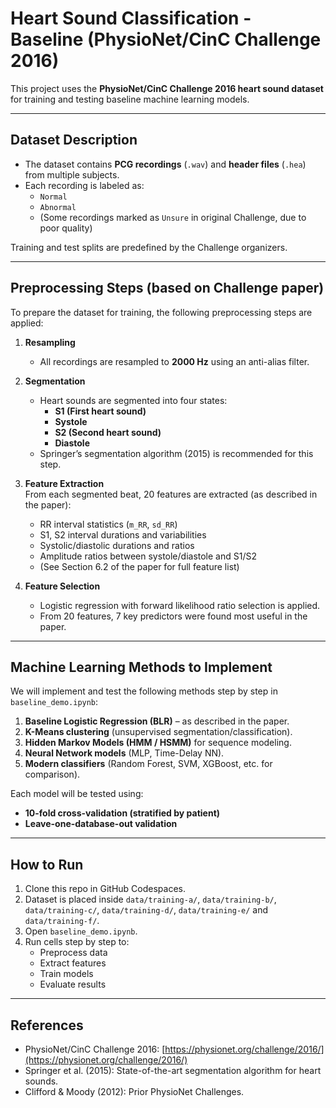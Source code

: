 # Heart Sound Classification - Baseline (PhysioNet/CinC Challenge 2016)

This project uses the **PhysioNet/CinC Challenge 2016 heart sound dataset** for training and testing baseline machine learning models.

---

## Dataset Description
- The dataset contains **PCG recordings** (`.wav`) and **header files** (`.hea`) from multiple subjects.
- Each recording is labeled as:
  - `Normal`
  - `Abnormal`
  - (Some recordings marked as `Unsure` in original Challenge, due to poor quality)

Training and test splits are predefined by the Challenge organizers.

---

## Preprocessing Steps (based on Challenge paper)
To prepare the dataset for training, the following preprocessing steps are applied:

1. **Resampling**  
   - All recordings are resampled to **2000 Hz** using an anti-alias filter.

2. **Segmentation**  
   - Heart sounds are segmented into four states:  
     - **S1 (First heart sound)**  
     - **Systole**  
     - **S2 (Second heart sound)**  
     - **Diastole**  
   - Springer’s segmentation algorithm (2015) is recommended for this step.

3. **Feature Extraction**  
   From each segmented beat, 20 features are extracted (as described in the paper):  
   - RR interval statistics (`m_RR`, `sd_RR`)  
   - S1, S2 interval durations and variabilities  
   - Systolic/diastolic durations and ratios  
   - Amplitude ratios between systole/diastole and S1/S2  
   - (See Section 6.2 of the paper for full feature list)

4. **Feature Selection**  
   - Logistic regression with forward likelihood ratio selection is applied.  
   - From 20 features, 7 key predictors were found most useful in the paper.  

---

## Machine Learning Methods to Implement
We will implement and test the following methods step by step in `baseline_demo.ipynb`:

1. **Baseline Logistic Regression (BLR)** – as described in the paper.  
2. **K-Means clustering** (unsupervised segmentation/classification).  
3. **Hidden Markov Models (HMM / HSMM)** for sequence modeling.  
4. **Neural Network models** (MLP, Time-Delay NN).  
5. **Modern classifiers** (Random Forest, SVM, XGBoost, etc. for comparison).

Each model will be tested using:
- **10-fold cross-validation (stratified by patient)**  
- **Leave-one-database-out validation**  

---

## How to Run
1. Clone this repo in GitHub Codespaces.  
2. Dataset is placed inside `data/training-a/`, `data/training-b/`, `data/training-c/`, `data/training-d/`, `data/training-e/` and `data/training-f/`.  
3. Open `baseline_demo.ipynb`.  
4. Run cells step by step to:
   - Preprocess data  
   - Extract features  
   - Train models  
   - Evaluate results  

---

## References
- PhysioNet/CinC Challenge 2016: [https://physionet.org/challenge/2016/](https://physionet.org/challenge/2016/)  
- Springer et al. (2015): State-of-the-art segmentation algorithm for heart sounds.  
- Clifford & Moody (2012): Prior PhysioNet Challenges.  
